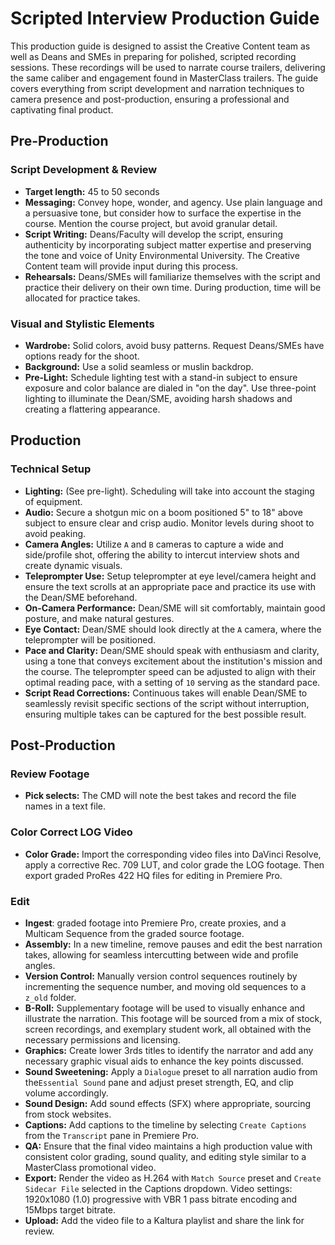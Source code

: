 # Scripted Interview Production Guide

This production guide is designed to assist the Creative Content team as well as Deans and SMEs in preparing for polished, scripted recording sessions. These recordings will be used to narrate course trailers, delivering the same caliber and engagement found in MasterClass trailers. The guide covers everything from script development and narration techniques to camera presence and post-production, ensuring a professional and captivating final product.

## Pre-Production
### Script Development & Review
- **Target length:** 45 to 50 seconds
- **Messaging:**
Convey hope, wonder, and agency. Use plain language and a persuasive tone, but consider how to surface the expertise in the course. Mention the course project, but avoid granular detail.
- **Script Writing:** Deans/Faculty will develop the script, ensuring authenticity by incorporating subject matter expertise and preserving the tone and voice of Unity Environmental University. The Creative Content team will provide input during this process.
- **Rehearsals:** Deans/SMEs will familiarize themselves with the script and practice their delivery on their own time. During production, time will be allocated for practice takes. 
### Visual and Stylistic Elements
- **Wardrobe:** Solid colors, avoid busy patterns. Request Deans/SMEs have options ready for the shoot.
- **Background:** Use a solid seamless or muslin backdrop.
- **Pre-Light:** Schedule lighting test with a stand-in subject to ensure exposure and color balance are dialed in "on the day". Use three-point lighting to illuminate the Dean/SME, avoiding harsh shadows and creating a flattering appearance.

## Production
### Technical Setup
- **Lighting:** (See pre-light). Scheduling will take into account the staging of equipment.
- **Audio:** Secure a shotgun mic on a boom positioned 5" to 18" above subject to ensure clear and crisp audio. Monitor levels during shoot to avoid peaking.
- **Camera Angles:** Utilize `A` and `B` cameras to capture a wide and side/profile shot, offering the ability to intercut interview shots and create dynamic visuals.
- **Teleprompter Use:** Setup teleprompter at eye level/camera height and ensure the text scrolls at an appropriate pace and practice its use with the Dean/SME beforehand.
- **On-Camera Performance:** Dean/SME will sit comfortably, maintain good posture, and make natural gestures.
- **Eye Contact:** Dean/SME should look directly at the `A` camera, where the teleprompter will be positioned.
- **Pace and Clarity:** Dean/SME should speak with enthusiasm and clarity, using a tone that conveys excitement about the institution's mission and the course. The teleprompter speed can be adjusted to align with their optimal reading pace, with a setting of `10` serving as the standard pace.
- **Script Read Corrections:** Continuous takes will enable Dean/SME to seamlessly revisit specific sections of the script without interruption, ensuring multiple takes can be captured for the best possible result.
## Post-Production
### Review Footage
- **Pick selects:** The CMD will note the best takes and record the file names in a text file.
### Color Correct LOG Video
- **Color Grade:** Import the corresponding video files into DaVinci Resolve, apply a corrective Rec. 709 LUT, and color grade the LOG footage. Then export graded ProRes 422 HQ files for editing in Premiere Pro.

### Edit
- **Ingest**: graded footage into Premiere Pro, create proxies, and a Multicam Sequence from the graded source footage. 
- **Assembly:** In a new timeline, remove pauses and edit the best narration takes, allowing for seamless intercutting between wide and profile angles.
- **Version Control:** Manually version control sequences routinely by incrementing the sequence number, and moving old sequences to a `z_old` folder.
- **B-Roll:** Supplementary footage will be used to visually enhance and illustrate the narration. This footage will be sourced from a mix of stock, screen recordings, and exemplary student work, all obtained with the necessary permissions and licensing.
- **Graphics:** Create lower 3rds titles to identify the narrator and add any necessary graphic visual aids to enhance the key points discussed.
- **Sound Sweetening:** Apply a `Dialogue` preset to all narration audio from the`Essential Sound` pane and adjust preset strength, EQ, and clip volume accordingly.
- **Sound Design:** Add sound effects (SFX) where appropriate, sourcing from stock websites.
- **Captions:** Add captions to the timeline by selecting `Create Captions` from the `Transcript` pane in Premiere Pro.
- **QA:** Ensure that the final video maintains a high production value with consistent color grading, sound quality, and editing style similar to a MasterClass promotional video.
- **Export:** Render the video as H.264 with `Match Source` preset and `Create Sidecar File` selected in the Captions dropdown. Video settings: 1920x1080 (1.0) progressive with VBR 1 pass bitrate encoding and 15Mbps target bitrate. 
- **Upload:** Add the video file to a Kaltura playlist and share the link for review.